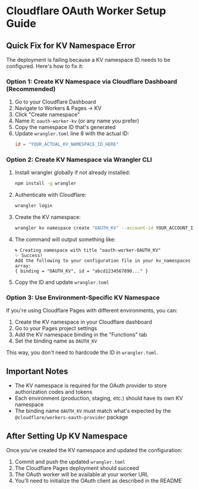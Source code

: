 # Cloudflare OAuth Worker Setup Guide

## Quick Fix for KV Namespace Error

The deployment is failing because a KV namespace ID needs to be configured. Here's how to fix it:

### Option 1: Create KV Namespace via Cloudflare Dashboard (Recommended)

1. Go to your Cloudflare Dashboard
2. Navigate to Workers & Pages → KV
3. Click "Create namespace"
4. Name it: `oauth-worker-kv` (or any name you prefer)
5. Copy the namespace ID that's generated
6. Update `wrangler.toml` line 8 with the actual ID:
   ```toml
   id = "YOUR_ACTUAL_KV_NAMESPACE_ID_HERE"
   ```

### Option 2: Create KV Namespace via Wrangler CLI

1. Install wrangler globally if not already installed:
   ```bash
   npm install -g wrangler
   ```

2. Authenticate with Cloudflare:
   ```bash
   wrangler login
   ```

3. Create the KV namespace:
   ```bash
   wrangler kv namespace create "OAUTH_KV" --account-id YOUR_ACCOUNT_ID
   ```

4. The command will output something like:
   ```
   🌀 Creating namespace with title "oauth-worker-OAUTH_KV"
   ✨ Success!
   Add the following to your configuration file in your kv_namespaces array:
   { binding = "OAUTH_KV", id = "abcd1234567890..." }
   ```

5. Copy the ID and update `wrangler.toml`

### Option 3: Use Environment-Specific KV Namespace

If you're using Cloudflare Pages with different environments, you can:

1. Create the KV namespace in your Cloudflare dashboard
2. Go to your Pages project settings
3. Add the KV namespace binding in the "Functions" tab
4. Set the binding name as `OAUTH_KV`

This way, you don't need to hardcode the ID in `wrangler.toml`.

## Important Notes

- The KV namespace is required for the OAuth provider to store authorization codes and tokens
- Each environment (production, staging, etc.) should have its own KV namespace
- The binding name `OAUTH_KV` must match what's expected by the `@cloudflare/workers-oauth-provider` package

## After Setting Up KV Namespace

Once you've created the KV namespace and updated the configuration:

1. Commit and push the updated `wrangler.toml`
2. The Cloudflare Pages deployment should succeed
3. The OAuth worker will be available at your worker URL
4. You'll need to initialize the OAuth client as described in the README